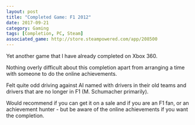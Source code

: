 ```yaml
---
layout: post
title: "Completed Game: F1 2012"
date: 2017-09-21
category: Gaming
tags: [Completion, PC, Steam]
associated_game: http://store.steampowered.com/app/208500
---
```

Yet another game that I have already completed on Xbox 360.

Nothing overly difficult about this completion apart from arranging a time with someone to do the online achievements.

Felt quite odd driving against AI named with drivers in their old teams and drivers that are no longer in F1 (M. Schumacher primarily).

Would recommend if you can get it on a sale and if you are an F1 fan, or an achievement hunter - but be aware of the online achievements if you want the completion. 